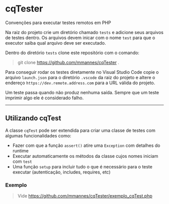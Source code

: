 # cqTester
Convenções para executar testes remotos em PHP

Na raiz do projeto crie um diretório chamado `tests` e adicione seus arquivos de testes dentro. Os arquivos devem inicar com o nome `test` para que o executor saiba qual arquivo deve ser executado.

Dentro do diretório `tests` clone este repositório com o comando:
> git clone https://github.com/mmannes/cqTester .

Para conseguir rodar os testes diretamente no Visual Studio Code copie o arquivo `launch.json` para o diretório `.vscode` da raiz do projeto e altere o endereço  `https://dev.remote.address.com` para a URL válida do projeto.

Um teste passa quando não produz nenhuma saída. Sempre que um teste imprimir algo ele é considerado falho.

---

## Utilizando cqTest
A classe `cqTest` pode ser extendida para criar uma classe de testes com algumas funcionalidades como:
- Fazer com que a função `assert()` atire uma `Exception` com detalhes do runtime
- Executar automaticamente os métodos da classe cujos nomes iniciam com `test`
- Uma função `setup` para incluir tudo o que é necessário para o teste executar (autenticação, includes, requires, etc)

### Exemplo
> Vide https://github.com/mmannes/cqTester/exemplo_cqTest.php
